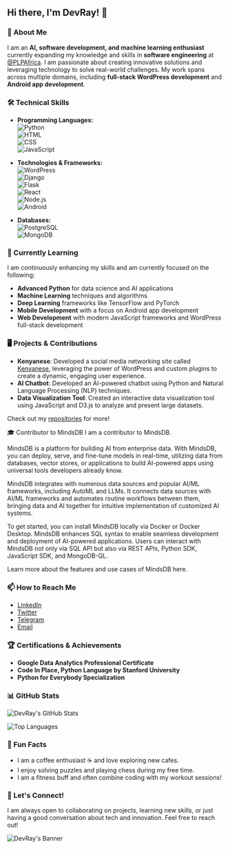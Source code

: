 ## Hi there, I'm DevRay! 👋

### 🚀 About Me

I am an **AI, software development, and machine learning enthusiast** currently expanding my knowledge and skills in **software engineering** at [@PLPAfrica](https://plpafrica.com). I am passionate about creating innovative solutions and leveraging technology to solve real-world challenges. My work spans across multiple domains, including **full-stack WordPress development** and **Android app development**.

### 🛠️ Technical Skills

- **Programming Languages:**  
  ![Python](https://img.shields.io/badge/Python-3776AB?style=for-the-badge&logo=python&logoColor=white)  
  ![HTML](https://img.shields.io/badge/HTML5-E34F26?style=for-the-badge&logo=html5&logoColor=white)  
  ![CSS](https://img.shields.io/badge/CSS3-1572B6?style=for-the-badge&logo=css3&logoColor=white)  
  ![JavaScript](https://img.shields.io/badge/JavaScript-F7DF1E?style=for-the-badge&logo=javascript&logoColor=black)

- **Technologies & Frameworks:**  
  ![WordPress](https://img.shields.io/badge/WordPress-21759B?style=for-the-badge&logo=wordpress&logoColor=white)  
  ![Django](https://img.shields.io/badge/Django-092E20?style=for-the-badge&logo=django&logoColor=white)  
  ![Flask](https://img.shields.io/badge/Flask-000000?style=for-the-badge&logo=flask&logoColor=white)  
  ![React](https://img.shields.io/badge/React-61DAFB?style=for-the-badge&logo=react&logoColor=black)  
  ![Node.js](https://img.shields.io/badge/Node.js-339933?style=for-the-badge&logo=nodedotjs&logoColor=white)  
  ![Android](https://img.shields.io/badge/Android-3DDC84?style=for-the-badge&logo=android&logoColor=white)

- **Databases:**  
  ![PostgreSQL](https://img.shields.io/badge/PostgreSQL-336791?style=for-the-badge&logo=postgresql&logoColor=white)  
  ![MongoDB](https://img.shields.io/badge/MongoDB-4EA94B?style=for-the-badge&logo=mongodb&logoColor=white)

### 🌱 Currently Learning

I am continuously enhancing my skills and am currently focused on the following:

- **Advanced Python** for data science and AI applications
- **Machine Learning** techniques and algorithms
- **Deep Learning** frameworks like TensorFlow and PyTorch
- **Mobile Development** with a focus on Android app development
- **Web Development** with modern JavaScript frameworks and WordPress full-stack development

### 🖥️ Projects & Contributions

- **Kenyanese**: Developed a social media networking site called [Kenyanese](https://kenyanese.online), leveraging the power of WordPress and custom plugins to create a dynamic, engaging user experience.
- **AI Chatbot**: Developed an AI-powered chatbot using Python and Natural Language Processing (NLP) techniques.
- **Data Visualization Tool**: Created an interactive data visualization tool using JavaScript and D3.js to analyze and present large datasets.

Check out my [repositories](https://github.com/DevRay?tab=repositories) for more!

🎓 Contributor to MindsDB
I am a contributor to MindsDB.

MindsDB is a platform for building AI from enterprise data. With MindsDB, you can deploy, serve, and fine-tune models in real-time, utilizing data from databases, vector stores, or applications to build AI-powered apps using universal tools developers already know.

MindsDB integrates with numerous data sources and popular AI/ML frameworks, including AutoML and LLMs. It connects data sources with AI/ML frameworks and automates routine workflows between them, bringing data and AI together for intuitive implementation of customized AI systems.

To get started, you can install MindsDB locally via Docker or Docker Desktop. MindsDB enhances SQL syntax to enable seamless development and deployment of AI-powered applications. Users can interact with MindsDB not only via SQL API but also via REST APIs, Python SDK, JavaScript SDK, and MongoDB-QL.

Learn more about the features and use cases of MindsDB here.

### 📫 How to Reach Me

- [LinkedIn](https://https://www.linkedin.com/in/raymondklanderman/)
- [Twitter](https://x.com/rayklanderman)
- [Telegram](https://t.me/Algorithmizer)
- [Email](mailto:r.k@mail.com)

### 🏆 Certifications & Achievements

- **Google Data Analytics Professional Certificate**
- **Code In Place, Python Language by Stanford University**
- **Python for Everybody Specialization**

### 📊 GitHub Stats

![DevRay's GitHub Stats](https://github-readme-stats.vercel.app/api?username=DevRay&show_icons=true&theme=radical)

![Top Languages](https://github-readme-stats.vercel.app/api/top-langs/?username=DevRay&layout=compact&theme=radical)


### 🎨 Fun Facts

- I am a coffee enthusiast ☕ and love exploring new cafes.
- I enjoy solving puzzles and playing chess during my free time.
- I am a fitness buff and often combine coding with my workout sessions!

### 🔗 Let's Connect!

I am always open to collaborating on projects, learning new skills, or just having a good conversation about tech and innovation. Feel free to reach out!

![DevRay's Banner](https://user-images.githubusercontent.com/DevRay/banner.png)



